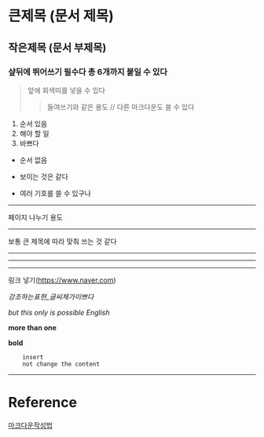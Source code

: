 	
# 큰제목 (문서 제목)
## 작은제목 (문서 부제목)
### 샾뒤에 뛰어쓰기 필수다 총 6개까지 붙일 수 있다

> 앞에 회색띠를 넣을 수 있다
>> 들여쓰기와 같은 용도 // 다른 마크다운도 쓸 수 있다

1. 순서 있음
2. 해야 할 일
3. 바쁘다

* 순서 없음
+ 보이는 것은 같다
- 여러 기호를 쓸 수 있구나

* * *
페이지 나누기 용도
***
보통 큰 제목에 따라 맞춰 쓰는 것 같다
*****
_ _ _

-----------

링크 넣기(https://www.naver.com)

*강조하는표현_글씨체가이쁘다*

_but this only is possible English_

**more than one**

__bold__

		insert
		not change the content
			
* * *
# Reference
[마크다운작성법](https://gist.github.com/ihoneymon/652be052a0727ad59601)
